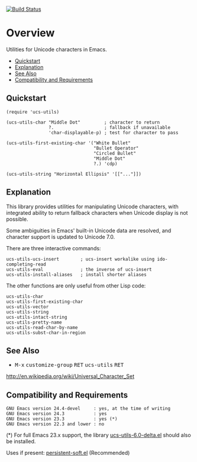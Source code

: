 [![Build Status](https://secure.travis-ci.org/rolandwalker/ucs-utils.png?branch=master)](http://travis-ci.org/rolandwalker/ucs-utils)

# Overview

Utilities for Unicode characters in Emacs.

 * [Quickstart](#quickstart)
 * [Explanation](#explanation)
 * [See Also](#see-also)
 * [Compatibility and Requirements](#compatibility-and-requirements)

## Quickstart

```elisp
(require 'ucs-utils)
 
(ucs-utils-char "Middle Dot"         ; character to return
                ?.                   ; fallback if unavailable
                'char-displayable-p) ; test for character to pass
 
(ucs-utils-first-existing-char '("White Bullet"
                                 "Bullet Operator"
                                 "Circled Bullet"
                                 "Middle Dot"
                                 ?.) 'cdp)
 
(ucs-utils-string "Horizontal Ellipsis" '[["..."]])
```

## Explanation

This library provides utilities for manipulating Unicode
characters, with integrated ability to return fallback characters
when Unicode display is not possible.

Some ambiguities in Emacs' built-in Unicode data are resolved, and
character support is updated to Unicode 7.0.

There are three interactive commands:

	ucs-utils-ucs-insert        ; ucs-insert workalike using ido-completing-read
	ucs-utils-eval              ; the inverse of ucs-insert
	ucs-utils-install-aliases   ; install shorter aliases

The other functions are only useful from other Lisp code:

	ucs-utils-char
	ucs-utils-first-existing-char
	ucs-utils-vector
	ucs-utils-string
	ucs-utils-intact-string
	ucs-utils-pretty-name
	ucs-utils-read-char-by-name
	ucs-utils-subst-char-in-region

## See Also

 * <kbd>M-x</kbd> <kbd>customize-group</kbd> <kbd>RET</kbd> <kbd>ucs-utils</kbd> <kbd>RET</kbd>

<http://en.wikipedia.org/wiki/Universal_Character_Set>

## Compatibility and Requirements

	GNU Emacs version 24.4-devel     : yes, at the time of writing
	GNU Emacs version 24.3           : yes
	GNU Emacs version 23.3           : yes (*)
	GNU Emacs version 22.3 and lower : no

(*) For full Emacs 23.x support, the library [ucs-utils-6.0-delta.el](http://github.com/rolandwalker/ucs-utils/blob/master/ucs-utils-6.0-delta.el) should also be installed.

Uses if present: [persistent-soft.el](http://github.com/rolandwalker/persistent-soft) (Recommended)
